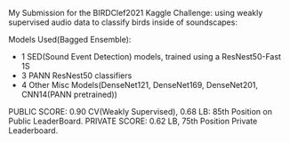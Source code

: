 My Submission for the BIRDClef2021 Kaggle Challenge: using weakly supervised audio data to classify birds inside of soundscapes:


Models Used(Bagged Ensemble):
- 1 SED(Sound Event Detection) models, trained using a ResNest50-Fast 1S
- 3 PANN ResNest50 classifiers
- 4 Other Misc Models(DenseNet121, DenseNet169, DenseNet201, CNN14(PANN pretrained))


PUBLIC SCORE: 0.90 CV(Weakly Supervised), 0.68 LB: 85th Position on Public LeaderBoard.
PRIVATE SCORE: 0.62 LB, 75th Position Private Leaderboard.
